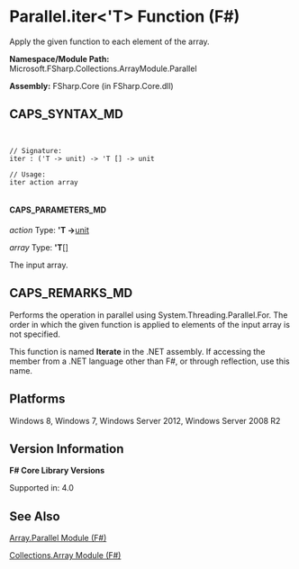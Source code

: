 # Parallel.iter<'T> Function (F#)

Apply the given function to each element of the array.

**Namespace/Module Path:** Microsoft.FSharp.Collections.ArrayModule.Parallel

**Assembly:** FSharp.Core (in FSharp.Core.dll)


## CAPS_SYNTAX_MD



```


// Signature:
iter : ('T -> unit) -> 'T [] -> unit

// Usage:
iter action array


```



#### CAPS_PARAMETERS_MD
*action*
Type: **'T -&gt;**[unit](http://msdn.microsoft.com/en-us/library/00b837c2-6c8a-483a-87d3-0479c64037a7)


*array*
Type: **'T**[[]](http://msdn.microsoft.com/en-us/library/def20292-9aae-4596-9275-b94e594f8493)


The input array.




## CAPS_REMARKS_MD
Performs the operation in parallel using System.Threading.Parallel.For. The order in which the given function is applied to elements of the input array is not specified.

This function is named **Iterate** in the .NET assembly. If accessing the member from a .NET language other than F#, or through reflection, use this name.


## Platforms
Windows 8, Windows 7, Windows Server 2012, Windows Server 2008 R2


## Version Information
**F# Core Library Versions**

Supported in: 4.0


## See Also
[Array.Parallel Module &#40;F&#35;&#41;](Array.Parallel+Module+%28F%23%29.md)

[Collections.Array Module &#40;F&#35;&#41;](Collections.Array+Module+%28F%23%29.md)

